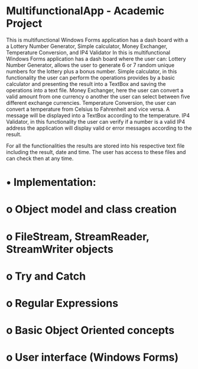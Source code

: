 # MultifunctionalApp - Academic Project 
This is multifunctional Windows Forms application has a dash board with a a Lottery Number Generator, Simple calculator, Money Exchanger, Temperature Conversion, and IP4 Validator
In this is multifunctional Windows Forms application has a dash board where the user can:
Lottery Number Generator, allows the user to generate 6 or 7 random unique numbers for the lottery plus a bonus number. 
Simple calculator, in this functionality the user can perform the operations provides by a basic calculator and presenting the result into a TextBox and saving the operations into a text file.
Money Exchanger, here the user can convert a valid amount from one currency o another the user can select between five different exchange currencies. 
Temperature Conversion, the user can convert a temperature from Celsius to Fahrenheit and vice versa. A message will be displayed into a TextBox according to the temperature. 
IP4 Validator, in this functionality the user can verify if a number is a valid IP4 address the application will display valid or error messages according to the result.

 For all the functionalities the results are stored into his respective text file including the result, date and time. The user has access to these files and can check then at any time.

# •	Implementation:
#  o	Object model and class creation 
#  o	FileStream, StreamReader, StreamWriter objects
#  o	Try and Catch
#  o	Regular Expressions 
#  o	Basic Object Oriented concepts
#  o	User interface (Windows Forms)
